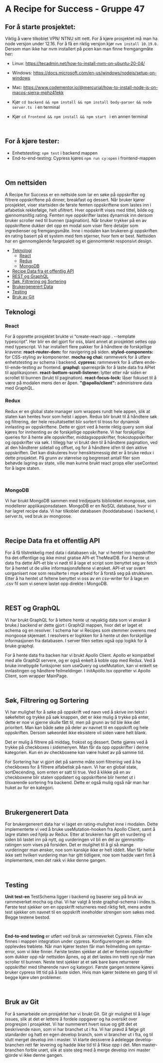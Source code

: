 # A Recipe for Success - Gruppe 47

## For å starte prosjektet:

Viktig å være tilkoblet VPN/ NTNU sitt nett.
For å kjøre prosjektet må man ha node versjon under 12.16. For å få en riktig versjon kjør `nvm install 10.19.0`. Dersom man ikke har nvm installert på pcen kan man finne fremgangmåte her:

- Linux: https://tecadmin.net/how-to-install-nvm-on-ubuntu-20-04/
- Windows: https://docs.microsoft.com/en-us/windows/nodejs/setup-on-windows
- Mac: https://www.codementor.io/@mercurial/how-to-install-node-js-on-macos-sierra-mphz41ekk

- Kjør `cd backend && npm install && npm install body-parser && node server.ts ` i en terminal
- Kjør `cd Frontend && npm install && npm start ` i en annen terminal

<br>

## For å kjøre tester:

- Enhetstesting: `npm test` i backend mappen
- End-to-end-testing: Cypress kjøres `npm run cy:open` i frontend-mappen

<br>

## Om nettsiden

A Recipe for Success er en nettside som lar en søke på oppskrifter og filtrere oppskriftene på dinner, breakfast og dessert. Når bruker kjører prosjektet, viser startsiden de første femten oppskriftene som lastes inn i alfabetisk rekkefølge, helt ufiltrert. Hver oppskrift vises med tittel, bilde og gjennomsnitlig rating. Femten nye oppskrifter lastes dynamisk inn dersom bruker scroller ned til bunnen (pagination). Når bruker trykker på en av oppskriftene dukker det opp en modal som viser flere detaljer som ingredienser og fremgangsmåte. Inne i modalen kan brukeren gi oppskriften en rating basert på et system med fem stjerner, hvor fem er best. Nettsiden har en gjennomgående fargepalett og et gjennomtenkt responsivt design.

- [Teknologi](#teknologi)
  - [React](#react)
  - [Redux](#redux)
  - [MongoDB](#mongodb)
- [Recipe Data fra et offentlig API](#recipe-data-fra-et-offentlig-api)
- [REST og GraphQL](#rest-og-graphql)
- [Søk, Filtrering og Sortering](#søk,-filtrering-og-sortering)
- [Brukergenerert Data](#brukergenerert-data)
- [Testing](#testing)
- [Bruk av Git](#bruk-av-git)

## Teknologi

### React

For å opprette prosjektet brukte vi “create-react-app . --template typescript”. Her blir en del gjort for oss, blant annet at prosjektet settes opp med typescript. Vi har installert flere pakker for å håndtere de forskjellige kravene:
**react-router-dom:** for navigering på siden.
**styled-components:** for CSS-styling av komponenter.
**mocha og chai:** rammeverk for å utføre enhetstesting av schema i backend.
**cypress:** rammeverk for å utføre ende-til-ende-testing av frontend.
**graphql:** spørrespråk for å laste data fra APIet til applikasjonen.
**react-bottom-scroll-listener:** lytter etter når siden er scrollet til bunnen (brukt til pagination).
**react-focus-lock:** låser fokuset til å være på modalen mens den er åpen.
**"@apollo/client":** administrere data med GraphQL.
<br>

### Redux

Redux er en global state manager som wrappes rundt hele appen, slik at staten kan hentes hvor som helst i appen. Redux blir brukt til å håndtere søk og filtrering, der hele resultatsettet blir sortert til tross for dynamisk innlasting av oppskriftene. Dette er gjort ved å hente riktig query som skal kjøres for innhenting av de forskjellige oppskriftene. Vi har forskjellige queries for å hente alle oppskrifter, middagsoppskrifter, frokostoppskrifter og oppskrifter via søk. I tillegg har vi brukt den til å håndtere pagination, ved at den håndterer sidetall og offset, og for å håndtere id’en til den aktive oppskriften. Det kan diskuteres hvor hensiktsmessig det er å bruke redux i dette prosjektet. På grunn av størrelse og begrenset antall filer som behøvde lagring av state, ville man kunne brukt react props eller useContext for å lagre staten.

<br>

### MongoDB

Vi har brukt MongoDB sammen med tredjeparts biblioteket mongoose, som modellerer applikasjonsdataen. MongoDB er en NoSQL database, hvor vi har lagret recipe data. Vi har tilkoblet databasen (fooddatabase) i backend, i server.ts, ved bruk av mongoose.

<br>

## Recipe Data fra et offentlig API

For å få tilstrekkelig med data i databasen vår, har vi hentet inn roppskrifter fra det offentlige og ikke minst gratise API-et TheMealDB. For å hente ut data fra dette API-et ble vi nødt til å lage et script som benyttet seg av fetch for å hentet ut de ulike informasjonsfeltene vi ønsket. API-et var svært uorganisert noe som resulterte i mye arbeid for å forstå seg på strukturen. Etter å ha hentet ut feltene benyttet vi oss av en csv-writer for å lage en .csv fil som vi senere lastet opp direkte i MongoDB.

<br>

## REST og GraphQL

Vi har brukt GraphQL for å lettere hente ut nøyaktig data som vi ønsker å bruke.I backend er dette gjort i GraphQl mappen, hvor det er laget et schema og en resolver. I schema har vi Recipes som stemmer overens med mongoose skjemaet. I resolvers er logikken for å hente ut den forskjellige informasjonen fra databasen. I server filen settes også opp logikk for å bruke graphql.

For å hente data fra backen har vi brukt Apollo Client. Apollo er kompatibel med alle GraphQl servere, og er også enkelt å koble opp med Redux. Ved å bruke innebygde funksjoner som useQuery og useMutation, kan vi enkelt se innlastingen og håndtere feilmeldinger. I initApollo.tsx oppretter vi Apollo Client, som wrapper MainPage.

 <br>

## Søk, Filtrering og Sortering

Vi har mulighet for å søke på oppskrift ved navn ved å skrive inn tekst i søkefeltet og trykke på søk knappen, det er ikke mulig å trykke på enter, dette er noe vi gjerne skulle fått til, men på grunn av tid ble ikke det prioritert. Man kan både søke på deler av navnet til en oppskrift og hele oppskriften. Dersom søkeordet ikke eksistere vil siden være helt blank.

Det er mulig å filtrere på middag, frokost og dessert. Dette gjøres ved å trykke på checkboxes i sidemenyen. Man får da opp oppskrifter i denne kategorien. Kun én av checkboxene kan være huket av på samme tid.

For Sortering har vi gjort det på samme måte som filtrering ved å ha checkboxes for å filtrere alfabetisk på navn. Vi har en global state, sortDecending, som enten er satt til true. Ved å klikke på en av checkboxene blir staten oppdatert og oppskriftene blir hentet ut i tilsvarende sortering fra backend. Dette er også mulig også når man har huket av for en kategori.

<br>

## Brukergenerert Data

For brukergenerert data har vi laget en rating-mulighet inne i modalen. Dette implementerte vi ved å bruke useMutation-hooken fra Apollo Client, samt å lagre staten ved hjelp av Redux. Etter at brukeren har gitt en vurdering vil siden bli lastet inn på nytt, og vurderingen vil bli en del av gjennsnitts-ratingen som vises på forsiden. Det er mulgihet til å gi så mange vurderinger man ønsker, noe som kanskje ikke er helt iddelt. Man får heller ikke sett hvilken vurdering man har gitt tidligere, noe som hadde vært fint å implementere, men det rakk vi ikke denne gangen.

<br>

## Testing

**Unit test-en** TestSchema ligger i backend og baserer seg på bruk av rammeverket mocha og chai. Vi har valgt å teste graphql-schema i index.ts. Første test sjekker om en oppskrift returneres med riktig felt, mens andre test sjekker om navnet til en oppskrift inneholder strengen som søkes med. Begge testene bestod.

<br>

**End-to-end testing** er utført ved bruk av rammeverket Cypress. Filen e2e finnes i mappen integration under cypress. Konfigureringen av dette opplevdes trøblete. Når man kjører testen får man feilmelding om syntax-error, som vi ikke finner. Første testen sjekker at det er femten oppskrifter som dukker opp når nettsiden åpnes, og at det lastes inn tretti nye når man scroller til bunnen. Neste test sjekker at et søk bare bare returnerer oppskrifter med tilhørende navn og kategori. Første gangen testene kjøres bruker cypress litt tid på å laste siden. Hvis man kjører testene en gang til vil begge kjøre uten problemer.

<br>

## Bruk av Git

For å samarbeide om prosjektet har vi brukt Git. Git gir mulighet til å lage issues, slik at det er lettere å fordele oppgaver og ha oversikt over progresjon i prosjektet. Vi har nummerert hvert issue og gitt det et beskrivende navn, som vi har branchet ut i fra. Vi har prøvd å følge git standarder og hatt en egen develop branch, som vi brancher ut i fra, og til slutt merget develop inn i master. Vi klarte dessverre å ødelegge develop-branchen rett før levering og hadde ikke tid til å fikse opp i det. Men master-branchen forble urørt, slik at siste steg med å merge develop inni master gjorde vi ikke denne gangen.
